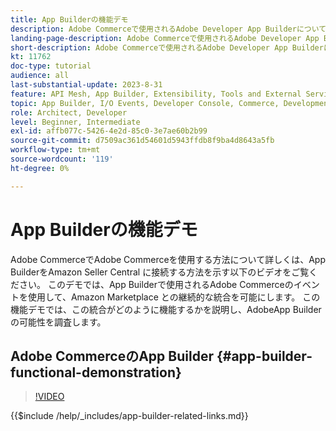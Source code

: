 ```yaml
---
title: App Builderの機能デモ
description: Adobe Commerceで使用されるAdobe Developer App Builderについて説明し、その技術的デモを示します
landing-page-description: Adobe Commerceで使用されるAdobe Developer App Builderについて説明し、その技術的デモを示します
short-description: Adobe Commerceで使用されるAdobe Developer App Builderについて説明し、その技術的デモを示します
kt: 11762
doc-type: tutorial
audience: all
last-substantial-update: 2023-8-31
feature: API Mesh, App Builder, Extensibility, Tools and External Services, Backend Development
topic: App Builder, I/O Events, Developer Console, Commerce, Development, Integrations
role: Architect, Developer
level: Beginner, Intermediate
exl-id: affb077c-5426-4e2d-85c0-3e7ae60b2b99
source-git-commit: d7509ac361d54601d5943ffdb8f9ba4d8643a5fb
workflow-type: tm+mt
source-wordcount: '119'
ht-degree: 0%

---
```


# App Builderの機能デモ

Adobe CommerceでAdobe Commerceを使用する方法について詳しくは、App BuilderをAmazon Seller Central に接続する方法を示す以下のビデオをご覧ください。 このデモでは、App Builderで使用されるAdobe Commerceのイベントを使用して、Amazon Marketplace との継続的な統合を可能にします。 この機能デモでは、この統合がどのように機能するかを説明し、AdobeApp Builderの可能性を調査します。

## Adobe CommerceのApp Builder {#app-builder-functional-demonstration}

>[!VIDEO](https://video.tv.adobe.com/v/3413502?learn=on)

{{$include /help/_includes/app-builder-related-links.md}}

